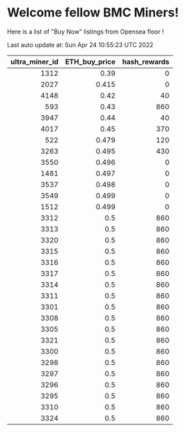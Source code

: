 # Welcome fellow BMC Miners!
Here is a list of "Buy Now" listings from Opensea floor !


Last auto update at: Sun Apr 24 10:55:23 UTC 2022


|   ultra_miner_id |   ETH_buy_price |   hash_rewards |
|-----------------:|----------------:|---------------:|
|             1312 |           0.39  |              0 |
|             2027 |           0.415 |              0 |
|             4148 |           0.42  |             40 |
|              593 |           0.43  |            860 |
|             3947 |           0.44  |             40 |
|             4017 |           0.45  |            370 |
|              522 |           0.479 |            120 |
|             3263 |           0.495 |            430 |
|             3550 |           0.496 |              0 |
|             1481 |           0.497 |              0 |
|             3537 |           0.498 |              0 |
|             3549 |           0.499 |              0 |
|             1512 |           0.499 |              0 |
|             3312 |           0.5   |            860 |
|             3313 |           0.5   |            860 |
|             3320 |           0.5   |            860 |
|             3315 |           0.5   |            860 |
|             3316 |           0.5   |            860 |
|             3317 |           0.5   |            860 |
|             3314 |           0.5   |            860 |
|             3311 |           0.5   |            860 |
|             3301 |           0.5   |            860 |
|             3308 |           0.5   |            860 |
|             3305 |           0.5   |            860 |
|             3321 |           0.5   |            860 |
|             3300 |           0.5   |            860 |
|             3298 |           0.5   |            860 |
|             3297 |           0.5   |            860 |
|             3296 |           0.5   |            860 |
|             3295 |           0.5   |            860 |
|             3310 |           0.5   |            860 |
|             3324 |           0.5   |            860 |